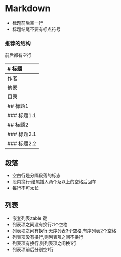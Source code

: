 # Markdown



* 标题前后空一行
* 标题结尾不要有标点符号



### 推荐的结构

前后都有空行



| # 标题      |
| :---------- |
| 作者        |
| 摘要        |
| 目录        |
| ## 标题1    |
| ### 标题1.1 |
| ## 标题2    |
| ### 标题2.1 |
| ### 标题2.2 |



## 段落

* 空白行是分隔段落的标志
* 段内换行:结尾插入两个及以上的空格后回车
* 每行不可太长



## 列表

* 嵌套列表:table 键
* 列表项之间没有换行:1个空格
* 列表项之间有换行:无序列表3个空格,有序列表2个空格
* 列表项没有换行,则列表项之间不换行
* 列表项有换行,则列表项之间换1行
* 列表项前后分别空1行